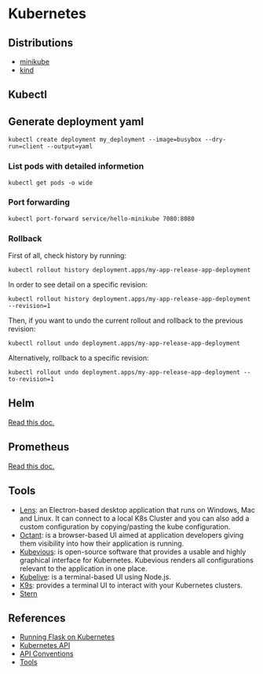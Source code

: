 # Kubernetes

## Distributions

- [minikube](distributions/minikube/README.md)
- [kind](distributions/kind/README.md)

## Kubectl

## Generate deployment yaml
```shell
kubectl create deployment my_deployment --image=busybox --dry-run=client --output=yaml
```

### List pods with detailed informetion
```shell
kubectl get pods -o wide
```

### Port forwarding
```shell
kubectl port-forward service/hello-minikube 7080:8080
```

### Rollback

First of all, check history by running:
```shell
kubectl rollout history deployment.apps/my-app-release-app-deployment
```

In order to see detail on a specific revision:
```shell
kubectl rollout history deployment.apps/my-app-release-app-deployment --revision=1
```

Then, if you want to undo the current rollout and rollback to the previous revision: 
```shell
kubectl rollout undo deployment.apps/my-app-release-app-deployment
```

Alternatively, rollback to a specific revision:
```shell
kubectl rollout undo deployment.apps/my-app-release-app-deployment --to-revision=1
```

## Helm

[Read this doc.](helm.md)

## Prometheus

[Read this doc.](prometheus.md)


## Tools
- [Lens](https://k8slens.dev/): an Electron-based desktop application that runs on Windows, Mac and Linux. It can connect to a local K8s Cluster and you can also add a custom configuration by copying/pasting the kube configuration.
- [Octant](https://octant.dev/): is a browser-based UI aimed at application developers giving them visibility into how their application is running.
- [Kubevious](https://kubevious.io/): is open-source software that provides a usable and highly graphical interface for Kubernetes. Kubevious renders all configurations relevant to the application in one place.
- [Kubelive](https://www.npmjs.com/package/kubelive): is a terminal-based UI using Node.js.
- [K9s](https://k9scli.io/): provides a terminal UI to interact with your Kubernetes clusters.
- [Stern](https://github.com/stern/stern)


## References
- [Running Flask on Kubernetes](https://testdriven.io/blog/running-flask-on-kubernetes/)
- [Kubernetes API](https://kubernetes.io/docs/reference/kubernetes-api/)
- [API Conventions](https://github.com/kubernetes/community/blob/master/contributors/devel/sig-architecture/api-conventions.md#metadata)
- [Tools](https://williamlam.com/2020/04/useful-interactive-terminal-and-graphical-ui-tools-for-kubernetes.html)
